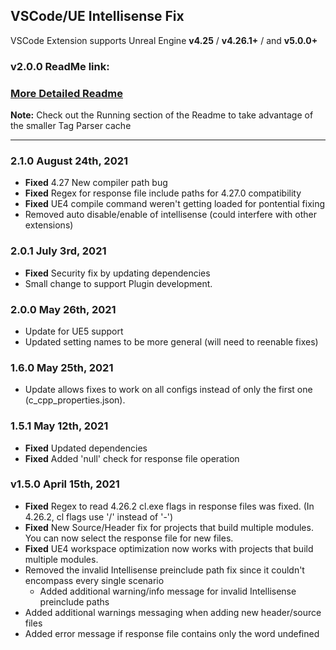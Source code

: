 ## VSCode/UE Intellisense Fix

VSCode Extension supports Unreal Engine **v4.25** / **v4.26.1+** / and **v5.0.0+**

### v2.0.0 ReadMe link:

### [More Detailed Readme](https://gist.github.com/boocs/f63a4878156295b6e854cac68672f305)

**Note:** Check out the Running section of the Readme to take advantage of the smaller Tag Parser cache

---
### 2.1.0 August 24th, 2021
- **Fixed** 4.27 New compiler path bug 
- **Fixed** Regex for response file include paths for 4.27.0 compatibility
- **Fixed** UE4 compile command weren't getting loaded for pontential fixing
- Removed auto disable/enable of intellisense (could interfere with other extensions)

### 2.0.1 July 3rd, 2021
- **Fixed** Security fix by updating dependencies
- Small change to support Plugin development.

### 2.0.0 May 26th, 2021
- Update for UE5 support
- Updated setting names to be more general (will need to reenable fixes)

### 1.6.0 May 25th, 2021
- Update allows fixes to work on all configs instead of only the first one (c_cpp_properties.json). 

### 1.5.1 May 12th, 2021
- **Fixed** Updated dependencies
- **Fixed** Added 'null' check for response file operation

### v1.5.0 April 15th, 2021
- **Fixed** Regex to read 4.26.2 cl.exe flags in response files was fixed. (In 4.26.2, cl flags use '/' instead of '-')
- **Fixed** New Source/Header fix for projects that build multiple modules. You can now select the response file for new files.
- **Fixed** UE4 workspace optimization now works with projects that build multiple modules.
- Removed the invalid Intellisense preinclude path fix since it couldn't encompass every single scenario
  - Added additional warning/info message for invalid Intellisense preinclude paths
- Added additional warnings messaging when adding new header/source files
- Added error message if response file contains only the word undefined

